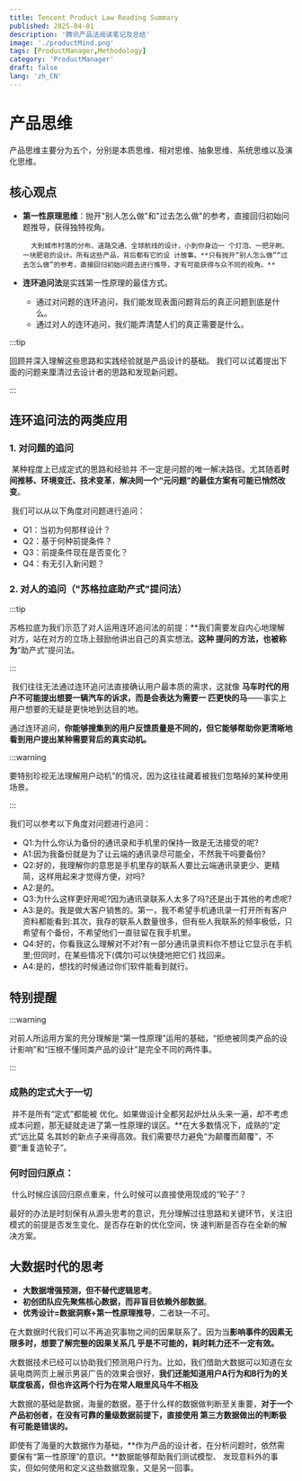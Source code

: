 ```yaml
---
title: Tencent Product Law Reading Summary
published: 2025-04-01
description: '腾讯产品法阅读笔记及总结'
image: './productMind.png'
tags: [ProductManager,Methodology]
category: 'ProductManager'
draft: false 
lang: 'zh_CN'
---
```


# 产品思维

产品思维主要分为五个，分别是本质思维、相对思维、抽象思维、系统思维以及演化思维。

## 核心观点

- **第一性原理思维**：抛开"别人怎么做"和"过去怎么做"的参考，直接回归初始问题推导，获得独特视角。

  ```
  	大到城市村落的分布、道路交通、全球航线的设计，小到你身边一 个灯泡、一把牙刷、一块肥皂的设计。所有这些产品，背后都有它的设 计故事。**只有抛开“别人怎么做”“过去怎么做”的参考，直接回归初始问题去进行推导，才有可能获得与众不同的视角。**
  ```

- **连环追问法**是实践第一性原理的最佳方式。

  - 通过对问题的连环追问，我们能发现表面问题背后的真正问题到底是什么。
  - 通过对人的连环追问，我们能弄清楚人们的真正需要是什么。

:::tip

回顾并深入理解这些思路和实践经验就是产品设计的基础。 我们可以试着提出下面的问题来厘清过去设计者的思路和发现新问题。

:::

## 连环追问法的两类应用

### 1. 对问题的追问

​		某种程度上已成定式的思路和经验并 不一定是问题的唯一解决路径。尤其随着**时间推移、环境变迁、技术变革**，**解决同一个“元问题”的最佳方案有可能已悄然改变**。

​		我们可以从以下角度对问题进行追问：

- Q1：当初为何那样设计？
- Q2：基于何种前提条件？
- Q3：前提条件现在是否变化？
- Q4：有无引入新问题？

### 2. 对人的追问（"苏格拉底助产式"提问法）

:::tip

​	苏格拉底为我们示范了对人运用连环追问法的前提：**我们需要发自内心地理解对方，站在对方的立场上鼓励他讲出自己的真实想法。**这种 提问的方法，也被称为**“助产式”提问法。

:::

​		我们往往无法通过连环追问法直接确认用户最本质的需求，这就像 **马车时代的用户不可能提出想要一辆汽车的诉求，而是会表达为需要一 匹更快的马**——事实上用户想要的无疑是更快地到达目的地。

​		通过连环追问，**你能够搜集到的用户反馈质量是不同的，但它能够帮助你更清晰地看到用户提出某种需要背后的真实动机。**

:::warning

要特别珍视无法理解用户动机”的情况，因为这往往藏着被我们忽略掉的某种使用场景。

:::

我们可以参考以下角度对问题进行追问：

- Q1:为什么你认为备份的通讯录和手机里的保持一致是无法接受的呢?
- A1:因为我备份就是为了让云端的通讯录尽可能全，不然我干吗要备份?
- Q2:好的，我理解你的意思是手机里存的联系人要比云端通讯录更少、更精简，这样用起来才觉得方便，对吗?
- A2:是的。
- Q3:为什么这样更好用呢?因为通讯录联系人太多了吗?还是出于其他的考虑呢?
- A3:是的。我是做大客户销售的。第一，我不希望手机通讯录一打开所有客户资料都能看到:其次，我存的联系人数量很多，但有些人我联系的频率极低，只希望有个备份，不希望他们一直驻留在我手机里。
- Q4:好的，你看我这么理解对不对?有一部分通讯录资料你不想让它显示在手机里;但同时，在某些情况下(偶尔)可以快捷地把它们
  找回来。
- A4:是的，想找的时候通过你们软件能看到就行。

## 特别提醒

:::warning

对前人所运用方案的充分理解是“第一性原理”运用的基础，“拒绝被同类产品的设计影响”和“压根不懂同类产品的设计”是完全不同的两件事。

:::

### 成熟的定式大于一切

​		并不是所有“定式”都能被 优化。如果做设计全都另起炉灶从头来一遍，却不考虑成本问题，那无疑就走进了第一性原理的误区。**在大多数情况下，成熟的“定式”远比莫 名其妙的新点子来得高效。我们需要尽力避免“为颠覆而颠覆”，不 要“重复造轮子”。

### **何时回归原点**：

​		什么时候应该回归原点重来，什么时候可以直接使用现成的“轮子”？ 

​		最好的办法是时刻保有从源头思考的意识，充分理解过往思路和关键环节，关注旧模式的前提是否发生变化、是否存在新的优化空间，快 速判断是否存在全新的解决方案。

## 大数据时代的思考

- **大数据增强预测，但不替代逻辑思考**。
- **初创团队应先聚焦核心数据，而非盲目依赖外部数据**。
- **优秀设计=数据洞察+第一性原理推导**，二者缺一不可。

​		在大数据时代我们可以不再追究事物之间的因果联系了。因为当**影响事件的因素无限多时，想要了解完整的因果关系几 乎是不可能的，耗时耗力还不一定有效。**

​		大数据技术已经可以协助我们预测用户行为。比如，我们借助大数据可以知道在女装电商网页上展示男装广告的效果会很好，**我们还能知道用户A行为和B行为的关联度极高，但也许这两个行为在常人眼里风马牛不相及**

​		大数据的基础是数据，海量的数据，基于什么样的数据做判断至关重要，**对于一个产品初创者，在没有可靠的量级数据前提下，直接使用 第三方数据做出的判断极有可能是错误的。**

​		即使有了海量的大数据作为基础，**作为产品的设计者，在分析问题时，依然需要保有“第一性原理”的意识。**数据能够帮助我们测试模型、 发现意料外的事实，但如何使用和定义这些数据现象，又是另一回事。
